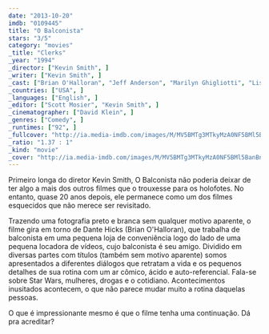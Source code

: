 ```yaml
---
date: "2013-10-20"
imdb: "0109445"
title: "O Balconista"
stars: "3/5"
category: "movies"
_title: "Clerks"
_year: "1994"
_director: ["Kevin Smith", ]
_writer: ["Kevin Smith", ]
_cast: ["Brian O'Halloran", "Jeff Anderson", "Marilyn Ghigliotti", "Lisa Spoonauer", "Jason Mewes", "Kevin Smith", "Scott Mosier", "Scott Schiaffo", "Al Berkowitz", ]
_countries: ["USA", ]
_languages: ["English", ]
_editor: ["Scott Mosier", "Kevin Smith", ]
_cinematographer: ["David Klein", ]
_genres: ["Comedy", ]
_runtimes: ["92", ]
_fullcover: "http://ia.media-imdb.com/images/M/MV5BMTg3MTkyMzA0NF5BMl5BanBnXkFtZTgwNTg0NDI1MDE@.jpg"
_ratio: "1.37 : 1"
_kind: "movie"
_cover: "http://ia.media-imdb.com/images/M/MV5BMTg3MTkyMzA0NF5BMl5BanBnXkFtZTgwNTg0NDI1MDE@._V1._SX91_SY140_.jpg"
---
```

Primeiro longa do diretor Kevin Smith, O Balconista não poderia deixar de ter algo a mais dos outros filmes que o trouxesse para os holofotes. No entanto, quase 20 anos depois, ele permanece como um dos filmes esquecidos que não merece ser revisitado.

Trazendo uma fotografia preto e branca sem qualquer motivo aparente, o filme gira em torno de Dante Hicks (Brian O'Halloran), que trabalha de balconista em uma pequena loja de conveniência logo do lado de uma pequena locadora de vídeos, cujo balconista é seu amigo. Dividido em diversas partes com títulos (também sem motivo aparente) somos apresentados a diferentes diálogos que retratam a vida e os pequenos detalhes de sua rotina com um ar cômico, ácido e auto-referencial. Fala-se sobre Star Wars, mulheres, drogas e o cotidiano. Acontecimentos inusitados acontecem, o que não parece mudar muito a rotina daquelas pessoas.

O que é impressionante mesmo é que o filme tenha uma continuação. Dá pra acreditar?


